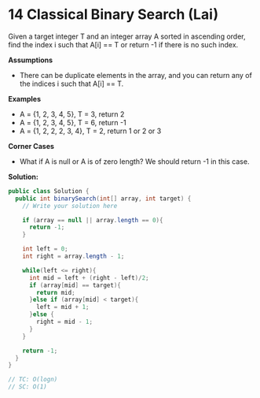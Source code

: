 # 14 Classical Binary Search (Lai)

Given a target integer T and an integer array A sorted in ascending order, find the index i such that A[i] == T or return -1 if there is no such index.

**Assumptions**

- There can be duplicate elements in the array, and you can return any of the indices i such that A[i] == T.

**Examples**

- A = {1, 2, 3, 4, 5}, T = 3, return 2
- A = {1, 2, 3, 4, 5}, T = 6, return -1
- A = {1, 2, 2, 2, 3, 4}, T = 2, return 1 or 2 or 3

**Corner Cases**

- What if A is null or A is of zero length? We should return -1 in this case.



**Solution:**

```java
public class Solution {
  public int binarySearch(int[] array, int target) {
    // Write your solution here

    if (array == null || array.length == 0){
      return -1;
    }

    int left = 0;
    int right = array.length - 1;

    while(left <= right){
      int mid = left + (right - left)/2;
      if (array[mid] == target){
        return mid;
      }else if (array[mid] < target){
        left = mid + 1;
      }else {
        right = mid - 1;
      }
    }

    return -1;
  }
}

// TC: O(logn)
// SC: O(1)

```

